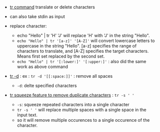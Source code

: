 - [tr command](https://youtu.be/4qP5xA_epXo?si=3DMiVIMMyQY2Mo3_&t=37) translate or delete characters

- can also take stdin as input

- replace character:  
     - echo "Hello" | tr 'H' 'J' will replace 'H' with 'J' in the string "Hello".
    - `echo "Hello" | tr '[a-z]' '[A-Z]'` will convert lowercase letters to uppercase in the string "Hello". [a-z] specifies the range of characters to translate, and [A-Z] specifies the target characters. \
Means first set replaced by the second set.
    - `echo "Hello" | tr '[:lower:]' '[:upper:]'` : also did the same work as above command


- [tr -d](https://youtu.be/4qP5xA_epXo?si=_SN6vjROxHjyyRcs&t=387) :  ex : `tr -d '[[:space:]]'` : remove all spaces  
    - `-d`: delte specified characters

- [tr squeeze feature to remove duplicate characters](https://youtu.be/4qP5xA_epXo?si=SKgh15EP7w0l6V1w&t=467) : `tr -s ' '`
    - `-s`: squeeze repeated characters into a single character
    - `tr -s ' '` will replace multiple spaces with a single space in the input text.
    - so it will remove multiple occurences to a single occurence of the character.
